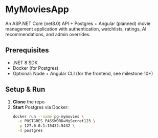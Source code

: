 # MyMoviesApp

An ASP.NET Core (net8.0) API + Postgres + Angular (planned) movie management application with authentication, watchlists, ratings, AI recommendations, and admin overrides.

## Prerequisites

- .NET 8 SDK
- Docker (for Postgres)
- Optional: Node + Angular CLI (for the frontend, see milestone 10+)

## Setup & Run

1. **Clone** the repo
2. **Start** Postgres via Docker:
   ```bash
   docker run --name pg-mymovies \
     -e POSTGRES_PASSWORD=MySecret123 \
     -p 127.0.0.1:15432:5432 \
     -d postgres

